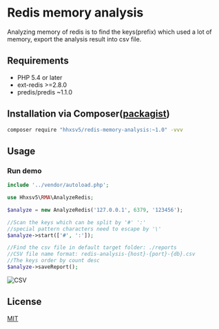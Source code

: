 Redis memory analysis
======

Analyzing memory of redis is to find the keys(prefix) which used a lot of memory, export the analysis result into csv file.

## Requirements

* PHP 5.4 or later
* ext-redis >=2.8.0
* predis/predis ~1.1.0

## Installation via Composer([packagist](https://packagist.org/packages/hhxsv5/redis-memory-analysis))

```BASH
composer require "hhxsv5/redis-memory-analysis:~1.0" -vvv
```

## Usage
### Run demo

```PHP
include '../vendor/autoload.php';

use Hhxsv5\RMA\AnalyzeRedis;

$analyze = new AnalyzeRedis('127.0.0.1', 6379, '123456');

//Scan the keys which can be split by '#' ':'
//special pattern characters need to escape by '\'
$analyze->start(['#', ':']);

//Find the csv file in default target folder: ./reports
//CSV file name format: redis-analysis-{host}-{port}-{db}.csv
//The keys order by count desc
$analyze->saveReport();
```

![CSV](https://raw.githubusercontent.com/hhxsv5/redis-memory-analysis/master/examples/demo.png)


## License

[MIT](https://github.com/hhxsv5/redis-memory-analysis/blob/master/LICENSE)
